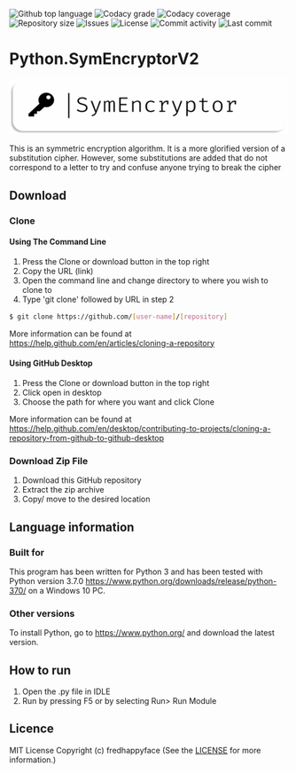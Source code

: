 
<p float="left">
<img src="https://img.shields.io/github/languages/top/fredhappyface/Python.SymEncryptorV2.svg?style=flat-square" alt="Github top language">
<img src="https://img.shields.io/codacy/grade/91ebd52180244511a5da00e1eec935cd.svg?style=flat-square" alt="Codacy grade">
<img src="https://img.shields.io/codacy/coverage/91ebd52180244511a5da00e1eec935cd.svg?style=flat-square" alt="Codacy coverage">
<img src="https://img.shields.io/github/repo-size/fredhappyface/Python.SymEncryptorV2.svg?style=flat-square" alt="Repository size">
<img src="https://img.shields.io/github/issues/fredhappyface/Python.SymEncryptorV2.svg?style=flat-square" alt="Issues">
<img src="https://img.shields.io/github/license/fredhappyface/Python.SymEncryptorV2.svg?style=flat-square" alt="License">
<img src="https://img.shields.io/github/commit-activity/m/fredhappyface/Python.SymEncryptorV2.svg?style=flat-square" alt="Commit activity">
<img src="https://img.shields.io/github/last-commit/fredhappyface/Python.SymEncryptorV2.svg?style=flat-square" alt="Last commit">
</p>


# Python.SymEncryptorV2


<img src="readme-assets/icons/name.png" alt="Project Icon" width="750">

This is an symmetric encryption algorithm. It is a more glorified version of a
substitution cipher. However, some substitutions are added that do not
correspond to a letter to try and confuse anyone trying to break the cipher


## Download
### Clone
#### Using The Command Line
1. Press the Clone or download button in the top right
2. Copy the URL (link)
3. Open the command line and change directory to where you wish to clone to
4. Type 'git clone' followed by URL in step 2
```bash
$ git clone https://github.com/[user-name]/[repository]
```

More information can be found at
<https://help.github.com/en/articles/cloning-a-repository>

#### Using GitHub Desktop
1. Press the Clone or download button in the top right
2. Click open in desktop
3. Choose the path for where you want and click Clone

More information can be found at
<https://help.github.com/en/desktop/contributing-to-projects/cloning-a-repository-from-github-to-github-desktop>

### Download Zip File

1. Download this GitHub repository
2. Extract the zip archive
3. Copy/ move to the desired location


## Language information
### Built for
This program has been written for Python 3 and has been tested with
Python version 3.7.0 <https://www.python.org/downloads/release/python-370/>
on a Windows 10 PC.
### Other versions
To install Python, go to <https://www.python.org/> and download the latest
version.
## How to run
1. Open the .py file in IDLE
2. Run by pressing F5 or by selecting Run> Run Module


## Licence
MIT License
Copyright (c) fredhappyface
(See the [LICENSE](/LICENSE.md) for more information.)

